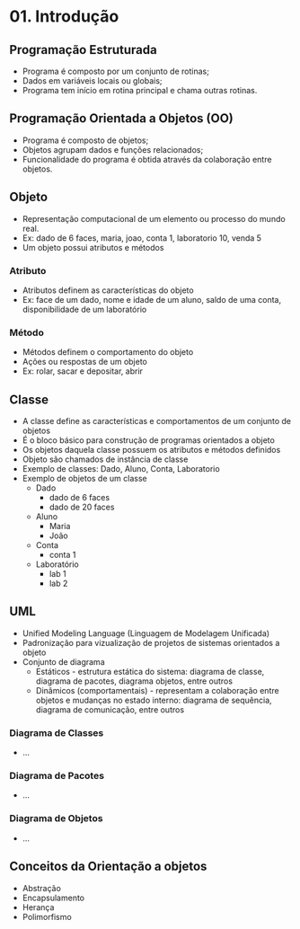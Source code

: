 # 01. Introdução

## Programação Estruturada
- Programa é composto por um conjunto de rotinas;
- Dados em variáveis locais ou globais;
- Programa tem início em rotina principal e chama outras rotinas.

## Programação Orientada a Objetos (OO)
- Programa é composto de objetos;
- Objetos agrupam dados e funções relacionados;
- Funcionalidade do programa é obtida através da colaboração entre objetos.

## Objeto
- Representação computacional de um elemento ou processo do mundo real.
- Ex: dado de 6 faces, maria, joao, conta 1, laboratorio 10, venda 5
- Um objeto possui atributos e métodos

### Atributo
- Atributos definem as características do objeto
- Ex: face de um dado, nome e idade de um aluno, saldo de uma conta, disponibilidade de um laboratório

### Método
- Métodos definem o comportamento do objeto
- Ações ou respostas de um objeto
- Ex: rolar, sacar e depositar, abrir

## Classe
- A classe define as características e comportamentos de um conjunto de objetos
- É o bloco básico para construção de programas orientados a objeto
- Os objetos daquela classe possuem os atributos e métodos definidos
- Objeto são chamados de instância de classe
- Exemplo de classes: Dado, Aluno, Conta, Laboratorio
- Exemplo de objetos de um classe
    - Dado
        - dado de 6 faces
        - dado de 20 faces
    - Aluno
        - Maria
        - João
    - Conta
        - conta 1
    - Laboratório
        - lab 1
        - lab 2

## UML
- Unified Modeling Language (Linguagem de Modelagem Unificada)
- Padronização para vizualização de projetos de sistemas orientados a objeto
- Conjunto de diagrama
    - Estáticos - estrutura estática do sistema: diagrama de classe, diagrama de pacotes, diagrama objetos, entre outros
    - Dinâmicos (comportamentais) - representam a colaboração entre objetos e mudanças no estado interno: diagrama de sequência, diagrama de comunicação, entre outros

### Diagrama de Classes
- ...

### Diagrama de Pacotes
- ...

### Diagrama de Objetos
- ...


## Conceitos da Orientação a objetos
- Abstração
- Encapsulamento
- Herança
- Polimorfismo




